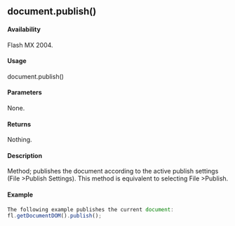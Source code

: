 ## document.publish()

#### Availability

Flash MX 2004.

#### Usage

document.publish()

#### Parameters

None.

#### Returns

Nothing.

#### Description

Method; publishes the document according to the active publish settings (File >Publish Settings). This method is equivalent to selecting File >Publish.

#### Example

```javascript
The following example publishes the current document:
fl.getDocumentDOM().publish();

```